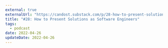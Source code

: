 ```yaml
---
external: true
externalUrl: "https://candost.substack.com/p/28-how-to-present-solutions-as-software"
title: "#28: How to Present Solutions as Software Engineers"
tags:
  - podcast
date: 2022-04-26
updateDate: 2022-04-26
---
```

